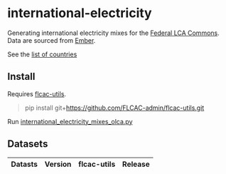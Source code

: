 # international-electricity

Generating international electricity mixes for the [Federal LCA Commons](lcacommons.gov).
Data are sourced from [Ember](https://ember-energy.org/data/yearly-electricity-data/).

See the [list of countries](country_list.md)

## Install

Requires [flcac-utils](https://github.com/FLCAC-admin/flcac-utils).

> pip install git+https://github.com/FLCAC-admin/flcac-utils.git

Run [international_electricity_mixes_olca.py](international_electricity_mixes_olca.py)

## Datasets

| Datasts                                      | Version | flcac-utils | Release        |
|----------------------------------------------|---------|-------------|----------------|

<!--| International Electricity mixes (2022, 2023) | v1.0.0  | v0.1.0      | 2025 Q1, USLCI | -->
